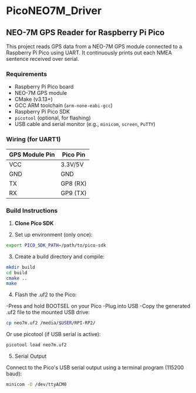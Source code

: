 # PicoNEO7M_Driver
## NEO-7M GPS Reader for Raspberry Pi Pico

This project reads GPS data from a NEO-7M GPS module connected to a Raspberry Pi Pico using UART. It continuously prints out each NMEA sentence received over serial.

### Requirements

- Raspberry Pi Pico board
- NEO-7M GPS module
- CMake (v3.13+)
- GCC ARM toolchain (`arm-none-eabi-gcc`)
- Raspberry Pi Pico SDK
- `picotool` (optional, for flashing)
- USB cable and serial monitor (e.g., `minicom`, `screen`, `PuTTY`)

### Wiring (for UART1)

| GPS Module Pin | Pico Pin |
|----------------|----------|
| VCC            | 3.3V/5V  |
| GND            | GND      |
| TX             | GP8 (RX) |
| RX             | GP9 (TX) |

### Build Instructions

1. **Clone Pico SDK**

2. Set up environment (only once):

```bash
export PICO_SDK_PATH=/path/to/pico-sdk
```
3. Create a build directory and compile:

```bash
mkdir build
cd build
cmake ..
make
```

4. Flash the .uf2 to the Pico:

-Press and hold BOOTSEL on your Pico
-Plug into USB
-Copy the generated .uf2 file to the mounted USB drive:

```bash
cp neo7m.uf2 /media/$USER/RPI-RP2/
```
Or use picotool (if USB serial is active):
```bash
picotool load neo7m.uf2
```

5. Serial Output

Connect to the Pico's USB serial output using a terminal program (115200 baud):

``` bash
minicom -D /dev/ttyACM0
```
